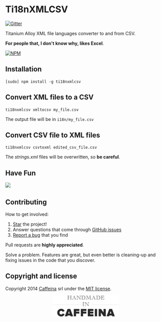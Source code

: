 # Ti18nXMLCSV

[![Gitter](https://badges.gitter.im/Join%20Chat.svg)](https://gitter.im/CaffeinaLab/Ti18nXmlCsv?utm_source=badge&utm_medium=badge&utm_campaign=pr-badge&utm_content=badge)

Titanium Alloy XML file languages converter to and from CSV.

**For people that, I don't know why, likes Excel**.

[![NPM](https://nodei.co/npm/ti18nxmlcsv.png)](https://npmjs.org/package/ti18nxmlcsv)

## Installation

```
[sudo] npm install -g ti18nxmlcsv
```

## Convert XML files to a CSV

```
ti18nxmlcsv xmltocsv my_file.csv
```

The output file will be in `i18n/my_file.csv`

## Convert CSV file to XML files

```
ti18nxmlcsv csvtoxml edited_csv_file.csv
```

The *strings.xml* files will be overwritten, so **be careful**.

## Have Fun

<img src="http://media.giphy.com/media/V5MIVumLSDrnW/giphy.gif" />

## Contributing

How to get involved:

1. [Star](https://github.com/CaffeinaLab/Ti18nXMLCSV/stargazers) the project!
2. Answer questions that come through [GitHub issues](https://github.com/CaffeinaLab/Ti18nXMLCSV/issues?state=open)
3. [Report a bug](https://github.com/CaffeinaLab/Trimethyl/issues/new) that you find

Pull requests are **highly appreciated**.

Solve a problem. Features are great, but even better is cleaning-up and fixing issues in the code that you discover.

## Copyright and license

Copyright 2014 [Caffeina](http://caffeina.co) srl under the [MIT license](LICENSE.md).

<p align="center"><a href="http://caffeina.co" target="_blank" title="Caffeina - Ideas Never Sleep"><img src="https://github.com/CaffeinaLab/BrandResources/blob/master/caffeina-handmade.png?raw=true" align="center" height="65"></a></p>
